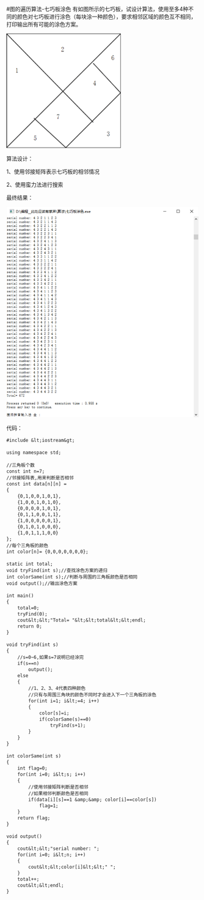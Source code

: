 #图的遍历算法-七巧板涂色
有如图所示的七巧板，试设计算法，使用至多4种不同的颜色对七巧板进行涂色（每块涂一种颜色），要求相邻区域的颜色互不相同，打印输出所有可能的涂色方案。

<img src="https://raw.githubusercontent.com/Double2hao/xujiajia_blog/main/img/1080.png" width="300" height="300" alt=""> 

 

算法设计：

1、使用邻接矩阵表示七巧板的相邻情况

2、使用蛮力法进行搜索

 

最终结果：

<img src="https://raw.githubusercontent.com/Double2hao/xujiajia_blog/main/img/1081.png" alt=""> 

 

代码：



```
#include &lt;iostream&gt;

using namespace std;

//三角板个数
const int n=7;
//邻接矩阵表,用来判断是否相邻
const int data[n][n] =
{
    {0,1,0,0,1,0,1},
    {1,0,0,1,0,1,0},
    {0,0,0,0,1,0,1},
    {0,1,1,0,0,1,1},
    {1,0,0,0,0,0,1},
    {0,1,0,1,0,0,0},
    {1,0,1,1,1,0,0}
};
//每个三角板的颜色
int color[n]= {0,0,0,0,0,0,0};

static int total;
void tryFind(int s);//查找涂色方案的递归
int colorSame(int s);//判断与周围的三角板颜色是否相同
void output();//输出涂色方案

int main()
{
    total=0;
    tryFind(0);
    cout&lt;&lt;"Total= "&lt;&lt;total&lt;&lt;endl;
    return 0;
}

void tryFind(int s)
{
    //s=0~6,如果s=7说明已经涂完
    if(s==n)
        output();
    else
    {
        //1、2、3、4代表四种颜色
        //只有与周围三角块的颜色不同时才会进入下一个三角板的涂色
        for(int i=1; i&lt;=4; i++)
        {
            color[s]=i;
            if(colorSame(s)==0)
                tryFind(s+1);
        }
    }
}

int colorSame(int s)
{
    int flag=0;
    for(int i=0; i&lt;s; i++)
    {
        //使用邻接矩阵判断是否相邻
        //如果相邻判断颜色是否相同
        if(data[i][s]==1 &amp;&amp; color[i]==color[s])
            flag=1;
    }
    return flag;
}

void output()
{
    cout&lt;&lt;"serial number: ";
    for(int i=0; i&lt;n; i++)
    {
        cout&lt;&lt;color[i]&lt;&lt;" ";
    }
    total++;
    cout&lt;&lt;endl;
}

```

